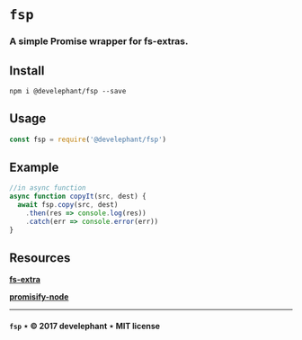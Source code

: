 # `fsp`

### A simple Promise wrapper for fs-extras.

## Install

```
npm i @develephant/fsp --save
```

## Usage

```js
const fsp = require('@develephant/fsp')
```

## Example

```js
//in async function
async function copyIt(src, dest) {
  await fsp.copy(src, dest)
    .then(res => console.log(res))
    .catch(err => console.error(err))
}
```

## Resources

__[fs-extra](https://github.com/jprichardson/node-fs-extra)__

__[promisify-node](https://github.com/nodegit/promisify-node/blob/master/package.json)__

---

#### `fsp` &Star; &copy; 2017 develephant &Star; MIT license
